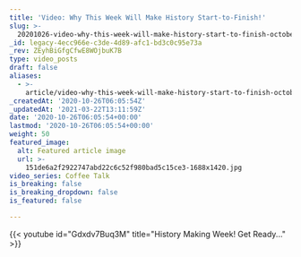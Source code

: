 ```yaml
---
title: 'Video: Why This Week Will Make History Start-to-Finish!'
slug: >-
  20201026-video-why-this-week-will-make-history-start-to-finish-october-26-nov-1
_id: legacy-4ecc966e-c3de-4d89-afc1-bd3c0c95e73a
_rev: ZEyhBiGfgCfwE8WOjbuK7B
type: video_posts
draft: false
aliases:
  - >-
    article/video-why-this-week-will-make-history-start-to-finish-october-26-nov-1/
_createdAt: '2020-10-26T06:05:54Z'
_updatedAt: '2021-03-22T13:11:59Z'
date: '2020-10-26T06:05:54+00:00'
lastmod: '2020-10-26T06:05:54+00:00'
weight: 50
featured_image:
  alt: Featured article image
  url: >-
    151de6a2f2922747abd22c6c52f980bad5c15ce3-1688x1420.jpg
video_series: Coffee Talk
is_breaking: false
is_breaking_dropdown: false
is_featured: false

---
```

{{< youtube id="Gdxdv7Buq3M" title="History Making Week! Get Ready..." >}}